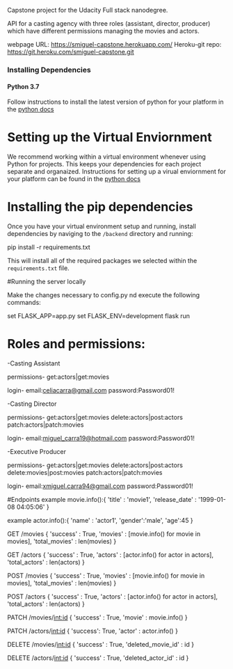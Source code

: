 Capstone project for the Udacity Full stack nanodegree.

API for a casting agency with three roles (assistant, director, producer) which have different permissions managing the movies and actors.

webpage URL: https://smiguel-capstone.herokuapp.com/
Heroku-git repo: https://git.heroku.com/smiguel-capstone.git

### Installing Dependencies

#### Python 3.7

Follow instructions to install the latest version of python for your platform in the [python docs](https://docs.python.org/3/using/unix.html#getting-and-installing-the-latest-version-of-python)

# Setting up the Virtual Enviornment

We recommend working within a virtual environment whenever using Python for projects. This keeps your dependencies for each project separate and organaized. Instructions for setting up a virual enviornment for your platform can be found in the [python docs](https://packaging.python.org/guides/installing-using-pip-and-virtual-environments/)

# Installing the pip dependencies

Once you have your virtual environment setup and running, install dependencies by naviging to the `/backend` directory and running:

pip install -r requirements.txt

This will install all of the required packages we selected within the `requirements.txt` file.

#Running the server locally

Make the changes necessary to config.py nd execute the following commands:

set FLASK_APP=app.py
set FLASK_ENV=development
flask run

# Roles and permissions:

-Casting Assistant

permissions-
get:actors|get:movies

login-
email:celiacarra@gmail.com
password:Password01!


-Casting Director

permissions-
get:actors|get:movies 
delete:actors|post:actors
patch:actors|patch:movies

login-
email:miguel_carra19@hotmail.com
password:Password01!

-Executive Producer

permissions-
get:actors|get:movies 
delete:actors|post:actors
delete:movies|post:movies
patch:actors|patch:movies

login-
email:xmiguel.carra94@gmail.com
password:Password01!

#Endpoints
example movie.info():{
        'title' : 'movie1',
        'release_date' : '1999-01-08 04:05:06'
    }

example actor.info():{
        'name' : 'actor1',
        'gender':'male',
        'age':45
    }

GET /movies
{
      'success' : True,
      'movies' : [movie.info() for movie in movies],
      'total_movies' : len(movies)
    }

GET /actors
{
      'success' : True,
      'actors' : [actor.info() for actor in actors],
      'total_actors' : len(actors)
    }

POST /movies
{
        'success' : True,
        'movies' : [movie.info() for movie in movies],
        'total_movies' : len(movies)
      }

POST /actors
{
        'success' : True,
        'actors' : [actor.info() for actor in actors],
        'total_actors' : len(actors)
      }

PATCH /movies/<int:id>
{
        'success' : True,
        'movie' : movie.info()
      }

PATCH /actors/<int:id>
{
        'success': True,
        'actor' : actor.info()
      }

DELETE /movies/<int:id>
{
        'success' : True,
        'deleted_movie_id' : id
      }

DELETE /actors/<int:id>
{
        'success' : True,
        'deleted_actor_id' : id
      }
